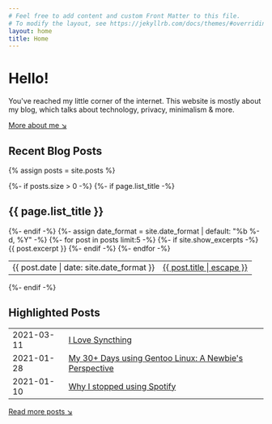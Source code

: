 ```yaml
---
# Feel free to add content and custom Front Matter to this file.
# To modify the layout, see https://jekyllrb.com/docs/themes/#overriding-theme-defaults
layout: home
title: Home
---
```


# Hello!

You've reached my little corner of the internet. This website is mostly about my blog, which talks about technology, privacy, minimalism & more. 

[More about me &#x2198;](/about/)

## Recent Blog Posts
 {% assign posts = site.posts %}

  {%- if posts.size > 0 -%}
    {%- if page.list_title -%}
      <h2>{{ page.list_title }}</h2>
    {%- endif -%}
    <table>
      {%- assign date_format = site.date_format | default: "%b %-d, %Y" -%}
      {%- for post in posts limit:5 -%}
      <tr>
        <td>{{ post.date | date: site.date_format }}</td>
        <td><a href="{{ post.url | relative_url }}">
            {{ post.title | escape }}
          </a> </td>
        {%- if site.show_excerpts -%}
          {{ post.excerpt }}
        {%- endif -%}
      </tr>
      {%- endfor -%}
    </table>
  {%- endif -%}


## Highlighted Posts
<table>
  <tr>
   <td>2021-03-11</td>
   <td><a href="/blog/2021/03/11/i-love-syncthing/">I Love Syncthing</a></td>
  </tr>
  <tr>
   <td>2021-01-28</td>
   <td><a href="/blog/2021/01/28/30plusdays-gentoo-experience/">My 30+ Days using Gentoo Linux: A Newbie's Perspective</a></td>
  </tr>
  <tr>
   <td>2021-01-10</td>
   <td><a href="/blog/2021/01/10/why-i-stopped-using-spotify/">Why I stopped using Spotify</a></td>
  </tr>
</table>

[Read more posts &#x2198;](/archive/)
